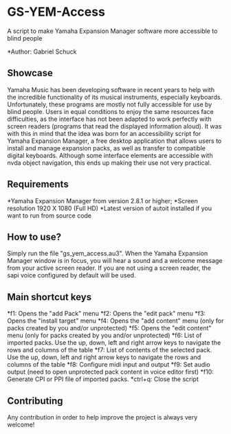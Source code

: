# GS-YEM-Access
A script to make Yamaha Expansion Manager software more accessible to blind people

*Author:  Gabriel Schuck
## Showcase

Yamaha Music has been developing software in recent years to help with the incredible functionality of its musical instruments, especially keyboards.
Unfortunately, these programs are mostly not fully accessible for use by blind people.
Users in equal conditions to enjoy the same resources face difficulties, as the interface has not been adapted to work perfectly with screen readers (programs that read the displayed information aloud).
It was with this in mind that the idea was born for an accessibility script for Yamaha Expansion Manager, a free desktop application that allows users to install and manage expansion packs, as well as transfer to compatible digital keyboards.
Although some interface elements are accessible with nvda object navigation, this ends up making their use not very practical.

## Requirements

*Yamaha Expansion Manager from version 2.8.1 or higher;
*Screen resolution 1920 X 1080 (Full HD)
*Latest version of autoit installed if you want to run from source code

## How to use?

Simply run the file "gs_yem_access.au3".
When the Yamaha Expansion Manager window is in focus, you will hear a sound and a welcome message from your active screen reader.
If you are not using a screen reader, the sapi voice configured by default will be used.

## Main shortcut keys

*f1: Opens the "add Pack" menu
*f2: Opens the "edit pack" menu
*f3: Opens the "install target" menu
*f4: Opens the "add content" menu (only for packs created by you and/or unprotected)
*f5: Opens the "edit content" menu (only for packs created by you and/or unprotected)
*f6: List of imported packs. Use the up, down, left and right arrow keys to navigate the rows and columns of the table
*f7: List of contents of the selected pack. Use the up, down, left and right arrow keys to navigate the rows and columns of the table
*f8: Configure midi input and output
*f9: Set audio output (need to open unprotected pack content in voice editor first)
*f10: Generate CPI or PPI file of imported packs.
*ctrl+q: Close the script

## Contributing
Any contribution in order to help improve the project is always very welcome!
